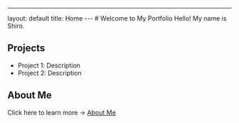 ---
layout: default
title: Home
--- # Welcome to My Portfolio Hello! My name is Shiro.
## Projects
- Project 1: Description
- Project 2: Description
## About Me
Click here to learn more → [About Me](about.md)
